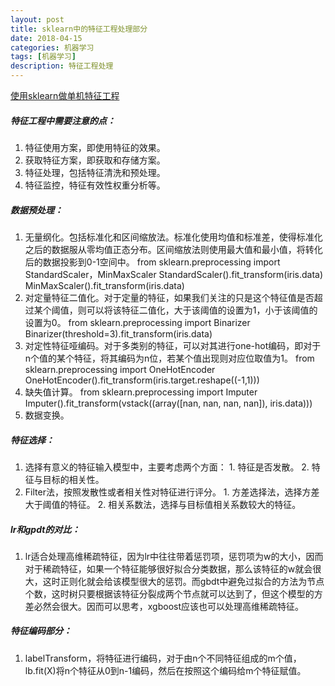 ```yaml
---
layout: post
title: sklearn中的特征工程处理部分
date: 2018-04-15
categories: 机器学习
tags: [机器学习]
description: 特征工程处理
---
```



[使用sklearn做单机特征工程](http://www.cnblogs.com/jasonfreak/p/5448385.html)

##### 特征工程中需要注意的点：
  1. 特征使用方案，即使用特征的效果。
  2. 获取特征方案，即获取和存储方案。
  3. 特征处理，包括特征清洗和预处理。
  4. 特征监控，特征有效性权重分析等。

##### 数据预处理：
  1. 无量纲化。包括标准化和区间缩放法。标准化使用均值和标准差，使得标准化之后的数据服从零均值正态分布。区间缩放法则使用最大值和最小值，将转化后的数据投影到0-1空间中。
          from sklearn.preprocessing import StandardScaler，MinMaxScaler
          StandardScaler().fit_transform(iris.data)
          MinMaxScaler().fit_transform(iris.data)
  2. 对定量特征二值化。对于定量的特征，如果我们关注的只是这个特征值是否超过某个阈值，则可以将该特征二值化，大于该阈值的设置为1，小于该阈值的设置为0。
          from sklearn.preprocessing import Binarizer
          Binarizer(threshold=3).fit_transform(iris.data)
  3. 对定性特征哑编码。对于多类别的特征，可以对其进行one-hot编码，即对于n个值的某个特征，将其编码为n位，若某个值出现则对应位取值为1。
          from sklearn.preprocessing import OneHotEncoder
          OneHotEncoder().fit_transform(iris.target.reshape((-1,1)))
  4. 缺失值计算。
          from sklearn.preprocessing import Imputer
          Imputer().fit_transform(vstack((array([nan, nan, nan, nan]), iris.data)))
  5. 数据变换。

##### 特征选择：
  1. 选择有意义的特征输入模型中，主要考虑两个方面：
    1. 特征是否发散。
    2. 特征与目标的相关性。
  2. Filter法，按照发散性或者相关性对特征进行评分。
    1. 方差选择法，选择方差大于阈值的特征。
    2. 相关系数法，选择与目标值相关系数较大的特征。


##### lr和gpdt的对比：
  1. lr适合处理高维稀疏特征，因为lr中往往带着惩罚项，惩罚项为w的大小，因而对于稀疏特征，如果一个特征能够很好拟合分类数据，那么该特征的w就会很大，这时正则化就会给该模型很大的惩罚。而gbdt中避免过拟合的方法为节点个数，这时树只要根据该特征分裂成两个节点就可以达到了，但这个模型的方差必然会很大。因而可以思考，xgboost应该也可以处理高维稀疏特征。

##### 特征编码部分：
  1. labelTransform，将特征进行编码，对于由n个不同特征组成的m个值，lb.fit(X)将n个特征从0到n-1编码，然后在按照这个编码给m个特征赋值。
